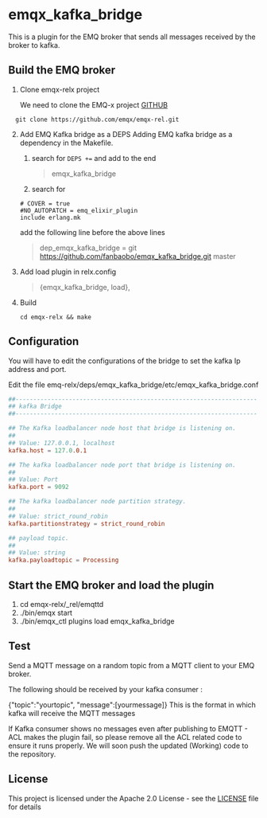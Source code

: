 
# emqx_kafka_bridge

This is a plugin for the EMQ broker that sends all messages received by the broker to kafka.

## Build the EMQ broker

1. Clone emqx-relx project

   We need to clone the EMQ-x project [GITHUB](https://github.com/emqx/emqx-rel)

```shell
  git clone https://github.com/emqx/emqx-rel.git
```

2. Add EMQ Kafka bridge as a DEPS
   Adding EMQ kafka bridge as a dependency in the Makefile.

   1. search for `DEPS +=` and add to the end
      > emqx_kafka_bridge

   2. search for
     ```text
     # COVER = true
     #NO_AUTOPATCH = emq_elixir_plugin
     include erlang.mk
     ```
     add the following line before the above lines
     >dep_emqx_kafka_bridge = git https://github.com/fanbaobo/emqx_kafka_bridge.git master

3. Add load plugin in relx.config
   >{emqx_kafka_bridge, load},

4. Build
   ```shell
   cd emqx-relx && make
   ```

Configuration
----------------------
You will have to edit the configurations of the bridge to set the kafka Ip address and port.

Edit the file emq-relx/deps/emqx_kafka_bridge/etc/emqx_kafka_bridge.conf

```conf
##--------------------------------------------------------------------
## kafka Bridge
##--------------------------------------------------------------------

## The Kafka loadbalancer node host that bridge is listening on.
##
## Value: 127.0.0.1, localhost
kafka.host = 127.0.0.1

## The kafka loadbalancer node port that bridge is listening on.
##
## Value: Port
kafka.port = 9092

## The kafka loadbalancer node partition strategy.
##
## Value: strict_round_robin
kafka.partitionstrategy = strict_round_robin

## payload topic.
##
## Value: string
kafka.payloadtopic = Processing


```

Start the EMQ broker and load the plugin 
-----------------
1) cd emqx-relx/_rel/emqttd
2) ./bin/emqx start
3) ./bin/emqx_ctl plugins load emqx_kafka_bridge

Test
-----------------
Send a MQTT message on a random topic from a MQTT client to your EMQ broker.

The following should be received by your kafka consumer :

  {"topic":"yourtopic", "message":[yourmessage]}
This is the format in which kafka will receive the MQTT messages

If Kafka consumer shows no messages even after publishing to EMQTT - ACL makes the plugin fail, so please remove all the ACL related code to ensure it runs properly. We will soon push the updated (Working) code to the repository. 

## License

This project is licensed under the Apache 2.0 License - see the [LICENSE](LICENSE) file for details

